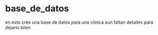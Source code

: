 # base_de_datos
en esto cree una base de datos para una clínica aun faltan detalles para dejarlo biien
